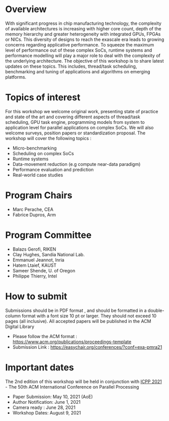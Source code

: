 # Overview
With significant progress in chip manufacturing technology, the complexity of available architectures is increasing with higher core count, depth of the memory hierarchy and greater heterogeneity with integrated GPUs, FPGAs or NICs. This diversity of designs to reach the exascale era leads to growing concerns regarding applicative performance. To squeeze the maximum level of performance out of these complex SoCs, runtime systems and performance modelling will play a major role to deal with the complexity of the underlying architecture.
The objective of this workshop is to share latest updates on these topics. This includes, thread/task scheduling, benchmarking and tuning of applications and algorithms on emerging platforms.


 

# Topics of interest
For this workshop we welcome original work, presenting state of practice and state of the art and covering different aspects of thread/task scheduling, GPU task engine, programming models from system to application level for parallel applications on complex SoCs. We will also welcome surveys, position papers or standardization proposal. The workshop will cover the following topics :

* Micro-benchmarking
* Scheduling on complex SoCs
* Runtime systems
* Data-movement reduction (e.g compute near-data paradigm)
* Performance evaluation and prediction
* Real-world case studies


# Program Chairs
* Marc Perache, CEA 
* Fabrice Dupros, Arm	

# Program Committee 
*	Balazs Gerofi, RIKEN 
* Clay Hughes, Sandia National Lab.
* Emmanuel Jeannot,	Inria
* Hatem Ltaief, KAUST
* Sameer Shende, U. of Oregon 
* Philippe Thierry, Intel 

# How to submit
Submissions should be in PDF format , and should be formatted in a double-column format with a font size 10 pt or larger. They should not exceed 10 pages (all inclusive). 
All accepted papers will be published in the ACM Digital Library
* Please follow the ACM format : <https://www.acm.org/publications/proceedings-template>
* Submission Link : <https://easychair.org/conferences/?conf=exa-pmra21>


# Important dates
The 2nd edition of this workshop will be held in conjunction with [ICPP 2021](https://oaciss.uoregon.edu/icpp21/index.php) - The 50th ACM International Conference on Parallel Processing
* Paper Submission: May 10, 2021 (AoE)
* Author Notification: June 1, 2021
* Camera ready : June 28, 2021
* Workshop Dates: August 9, 2021

